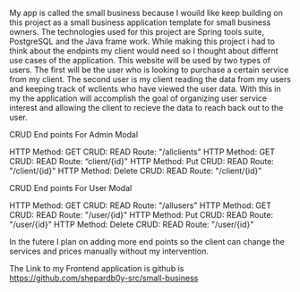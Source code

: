 My app is called the small business because I wouild like keep  building  on this project as a small business application template for small business owners. The technologies used for this project are Spring tools suite, PostgreSQL and the Java frame work. While making this project i had to think about the endpints my client would need so I thought about differnt use cases of the application. This website will be used by two types of users. The first will be the user who is looking to purchase a certain service from my client. The second user is my client reading the data from my users and keeping track of wclients who have viewed the user data. With this in my the application will accomplish the goal of organizing user service interest and allowing the client to recieve the data to reach back out to the user.

CRUD End points For Admin Modal

HTTP Method: GET	CRUD: READ	Route: "/allclients"
HTTP Method: GET	CRUD: READ	Route: “client/{id}"
HTTP Method: Put 	CRUD: READ	Route: "/client/{id}"
HTTP Method: Delete	CRUD: READ	Route: "/client/{id}"


CRUD End points For User Modal

HTTP Method: GET	CRUD: READ	Route: "/allusers"
HTTP Method: GET	CRUD: READ	Route: "/user/{id}"
HTTP Method: Put 	CRUD: READ	Route: "/user/{id}"
HTTP Method: Delete	CRUD: READ	Route: "/user/{id}"


In the futere I plan on adding more end points so the client can change the services and prices manually without my intervention.


The Link to my Frontend application is github is https://github.com/shepardb0y-src/small-business